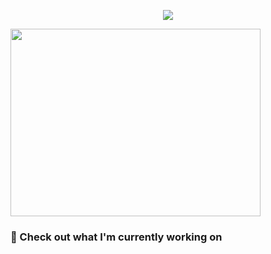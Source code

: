 <p align="center"><a href="https://github.com/anuraghazra/github-readme-stats">
  <img align="center" src="https://github-readme-stats.vercel.app/api?username=ScR420&show_icons=true&theme=tokyonight" />
</a></p>
<img align="center" width="400" height="300" src="https://github-readme-stats.vercel.app/api/top-langs/?username=ScR420&layout=donut&theme=tokyonight" />

### 👷 Check out what I'm currently working on


